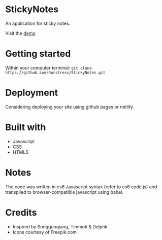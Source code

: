 # StickyNotes

An application for sticky notes.

Visit the [demo](https://modest-agnesi-7b000f.netlify.com)

# Getting started

Within your computer terminal:
`git clone https://github.com/Ourstress/StickyNotes.git`

# Deployment

Considering deploying your site using github pages or netlify.

# Built with

- Javascript
- CSS
- HTML5

# Notes

The code was written in es6 Javascript syntax (refer to es6 code.js) and transpiled to browser-compatible javascript using babel.

# Credits

- Inspired by Songguoqiang, Timmoti & Delphk
- Icons courtesy of Freepik.com
